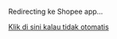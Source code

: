 <!DOCTYPE html>
<html><head>
  <meta http-equiv="refresh" content="0; url=intent://3qBpkQvCdF#Intent;scheme=https;package=com.shopee.id;S.browser_fallback_url=https%3A%2F%2Fs.shopee.co.id%2F3qBpkQvCdF;end;">
  <link rel="canonical" href="https://s.shopee.co.id/3qBpkQvCdF">
</head><body>
  <p>Redirecting ke Shopee app…</p>
  <p><a href="https://s.shopee.co.id/3qBpkQvCdF">Klik di sini kalau tidak otomatis</a></p>
</body></html>
